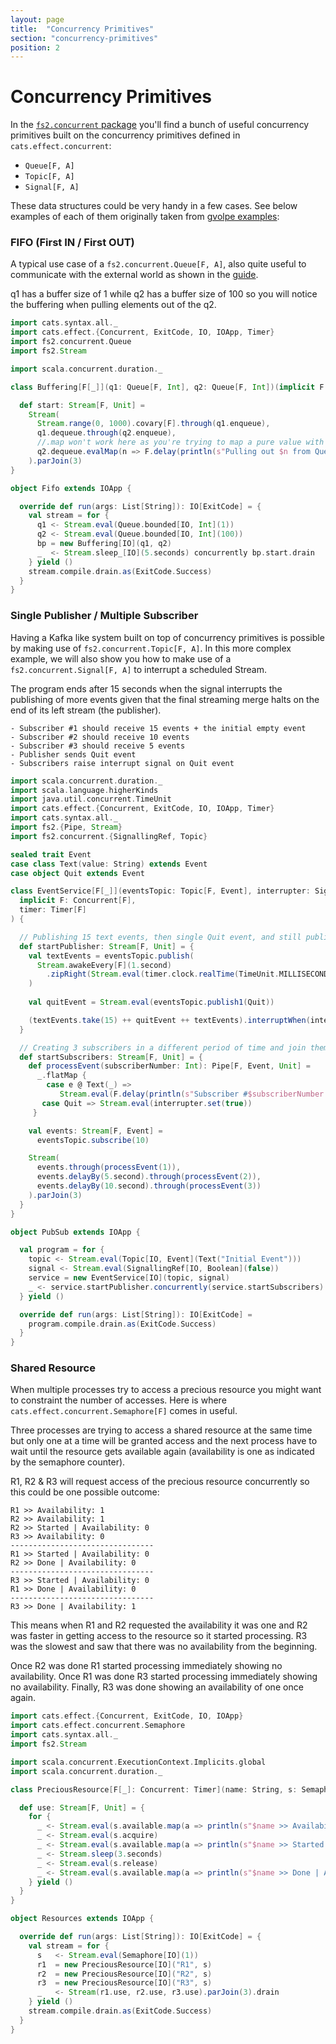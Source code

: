 ```yaml
---
layout: page
title:  "Concurrency Primitives"
section: "concurrency-primitives"
position: 2
---
```


# Concurrency Primitives

In the [`fs2.concurrent` package](https://github.com/functional-streams-for-scala/fs2/blob/series/1.0/core/shared/src/main/scala/fs2/concurrent/) you'll find a bunch of useful concurrency primitives built on the concurrency primitives defined in `cats.effect.concurrent`:

- `Queue[F, A]`
- `Topic[F, A]`
- `Signal[F, A]`

These data structures could be very handy in a few cases. See below examples of each of them originally taken from [gvolpe examples](https://github.com/gvolpe/advanced-http4s/tree/master/src/main/scala/com/github/gvolpe/fs2):

### FIFO (First IN / First OUT)

A typical use case of a `fs2.concurrent.Queue[F, A]`, also quite useful to communicate with the external world as shown in the [guide](guide.html#talking-to-the-external-world).

q1 has a buffer size of 1 while q2 has a buffer size of 100 so you will notice the buffering when  pulling elements out of the q2.

```scala mdoc:silent
import cats.syntax.all._
import cats.effect.{Concurrent, ExitCode, IO, IOApp, Timer}
import fs2.concurrent.Queue
import fs2.Stream

import scala.concurrent.duration._

class Buffering[F[_]](q1: Queue[F, Int], q2: Queue[F, Int])(implicit F: Concurrent[F]) {

  def start: Stream[F, Unit] =
    Stream(
      Stream.range(0, 1000).covary[F].through(q1.enqueue),
      q1.dequeue.through(q2.enqueue),
      //.map won't work here as you're trying to map a pure value with a side effect. Use `evalMap` instead.
      q2.dequeue.evalMap(n => F.delay(println(s"Pulling out $n from Queue #2")))
    ).parJoin(3)
}

object Fifo extends IOApp {

  override def run(args: List[String]): IO[ExitCode] = {
    val stream = for {
      q1 <- Stream.eval(Queue.bounded[IO, Int](1))
      q2 <- Stream.eval(Queue.bounded[IO, Int](100))
      bp = new Buffering[IO](q1, q2)
      _  <- Stream.sleep_[IO](5.seconds) concurrently bp.start.drain
    } yield ()
    stream.compile.drain.as(ExitCode.Success)
  }
}
```

### Single Publisher / Multiple Subscriber

Having a Kafka like system built on top of concurrency primitives is possible by making use of `fs2.concurrent.Topic[F, A]`. In this more complex example, we will also show you how to make use of a `fs2.concurrent.Signal[F, A]` to interrupt a scheduled Stream.

The program ends after 15 seconds when the signal interrupts the publishing of more events given that the final streaming merge halts on the end of its left stream (the publisher).

```
- Subscriber #1 should receive 15 events + the initial empty event
- Subscriber #2 should receive 10 events
- Subscriber #3 should receive 5 events
- Publisher sends Quit event
- Subscribers raise interrupt signal on Quit event
```

```scala
import scala.concurrent.duration._
import scala.language.higherKinds
import java.util.concurrent.TimeUnit
import cats.effect.{Concurrent, ExitCode, IO, IOApp, Timer}
import cats.syntax.all._
import fs2.{Pipe, Stream}
import fs2.concurrent.{SignallingRef, Topic}

sealed trait Event
case class Text(value: String) extends Event
case object Quit extends Event

class EventService[F[_]](eventsTopic: Topic[F, Event], interrupter: SignallingRef[F, Boolean])(
  implicit F: Concurrent[F],
  timer: Timer[F]
) {

  // Publishing 15 text events, then single Quit event, and still publishing text events
  def startPublisher: Stream[F, Unit] = {
    val textEvents = eventsTopic.publish(
      Stream.awakeEvery[F](1.second)
        .zipRight(Stream.eval(timer.clock.realTime(TimeUnit.MILLISECONDS).map(t => Text(t.toString))).repeat)
    )
  
    val quitEvent = Stream.eval(eventsTopic.publish1(Quit))

    (textEvents.take(15) ++ quitEvent ++ textEvents).interruptWhen(interrupter)
  }

  // Creating 3 subscribers in a different period of time and join them to run concurrently
  def startSubscribers: Stream[F, Unit] = {
    def processEvent(subscriberNumber: Int): Pipe[F, Event, Unit] =
      _.flatMap {
        case e @ Text(_) =>
           Stream.eval(F.delay(println(s"Subscriber #$subscriberNumber processing event: $e")))
       case Quit => Stream.eval(interrupter.set(true))
     }

    val events: Stream[F, Event] =
      eventsTopic.subscribe(10)

    Stream(
      events.through(processEvent(1)),
      events.delayBy(5.second).through(processEvent(2)),
      events.delayBy(10.second).through(processEvent(3))
    ).parJoin(3)
  }
}

object PubSub extends IOApp {

  val program = for {
    topic <- Stream.eval(Topic[IO, Event](Text("Initial Event")))
    signal <- Stream.eval(SignallingRef[IO, Boolean](false))
    service = new EventService[IO](topic, signal)
    _ <- service.startPublisher.concurrently(service.startSubscribers)
  } yield ()

  override def run(args: List[String]): IO[ExitCode] =
    program.compile.drain.as(ExitCode.Success)
  }
}
```

### Shared Resource

When multiple processes try to access a precious resource you might want to constraint the number of accesses. Here is where `cats.effect.concurrent.Semaphore[F]` comes in useful.

Three processes are trying to access a shared resource at the same time but only one at a time will be granted access and the next process have to wait until the resource gets available again (availability is one as indicated by the semaphore counter).

R1, R2 & R3 will request access of the precious resource concurrently so this could be one possible outcome:

```
R1 >> Availability: 1
R2 >> Availability: 1
R2 >> Started | Availability: 0
R3 >> Availability: 0
--------------------------------
R1 >> Started | Availability: 0
R2 >> Done | Availability: 0
--------------------------------
R3 >> Started | Availability: 0
R1 >> Done | Availability: 0
--------------------------------
R3 >> Done | Availability: 1
```

This means when R1 and R2 requested the availability it was one and R2 was faster in getting access to the resource so it started processing. R3 was the slowest and saw that there was no availability from the beginning.

Once R2 was done R1 started processing immediately showing no availability.
Once R1 was done R3 started processing immediately showing no availability.
Finally, R3 was done showing an availability of one once again.

```scala mdoc:silent
import cats.effect.{Concurrent, ExitCode, IO, IOApp}
import cats.effect.concurrent.Semaphore
import cats.syntax.all._
import fs2.Stream

import scala.concurrent.ExecutionContext.Implicits.global
import scala.concurrent.duration._

class PreciousResource[F[_]: Concurrent: Timer](name: String, s: Semaphore[F]) {

  def use: Stream[F, Unit] = {
    for {
      _ <- Stream.eval(s.available.map(a => println(s"$name >> Availability: $a")))
      _ <- Stream.eval(s.acquire)
      _ <- Stream.eval(s.available.map(a => println(s"$name >> Started | Availability: $a")))
      _ <- Stream.sleep(3.seconds)
      _ <- Stream.eval(s.release)
      _ <- Stream.eval(s.available.map(a => println(s"$name >> Done | Availability: $a")))
    } yield ()
  }
}

object Resources extends IOApp {

  override def run(args: List[String]): IO[ExitCode] = {
    val stream = for {
      s   <- Stream.eval(Semaphore[IO](1))
      r1  = new PreciousResource[IO]("R1", s)
      r2  = new PreciousResource[IO]("R2", s)
      r3  = new PreciousResource[IO]("R3", s)
      _   <- Stream(r1.use, r2.use, r3.use).parJoin(3).drain
    } yield ()
    stream.compile.drain.as(ExitCode.Success)
  }
}
```
